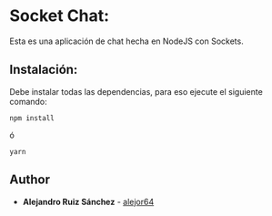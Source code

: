 # Socket Chat:

Esta es una aplicación de chat hecha en NodeJS con Sockets.

## Instalación:

Debe instalar todas las dependencias, para eso ejecute el siguiente comando:

```
npm install
```
 ó

 ```
yarn
```
## Author

* **Alejandro Ruiz Sánchez** - [alejor64](github.com/alejor64)